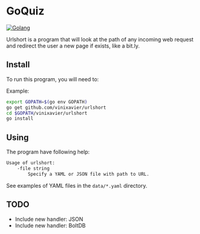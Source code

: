 # GoQuiz

[![Golang](https://www.clipartmax.com/png/middle/111-1112331_how-couldnt-you-love-him-gopher-mic-drop.png)](https://golang.org/doc/code.html)

Urlshort is a program that will look at the path of any incoming web request and redirect the user a new page if exists, like a bit.ly.

## Install

To run this program, you will need to:

Example:

```sh
export GOPATH=$(go env GOPATH)
go get github.com/vinixavier/urlshort
cd $GOPATH/vinixavier/urlshort
go install
```

## Using

The program have following help:

```sh
Usage of urlshort:
    -file string
        Specify a YAML or JSON file with path to URL.
```

See examples of YAML files in the `data/*.yaml` directory.

## TODO

- Include new handler: JSON
- Include new handler: BoltDB